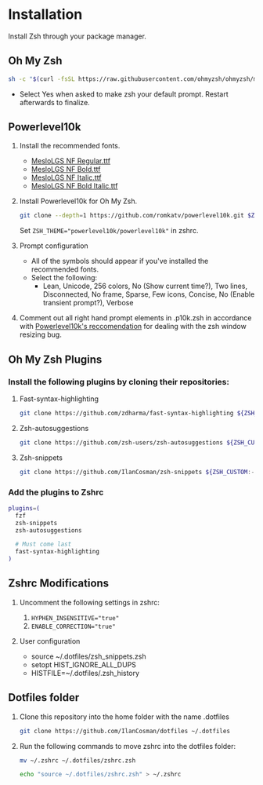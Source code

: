 # Installation

Install Zsh through your package manager.

## Oh My Zsh

```sh
sh -c "$(curl -fsSL https://raw.githubusercontent.com/ohmyzsh/ohmyzsh/master/tools/install.sh)"
```

- Select Yes when asked to make zsh your default prompt. Restart afterwards to finalize.

## Powerlevel10k

1. Install the recommended fonts.

   - [MesloLGS NF Regular.ttf](https://github.com/romkatv/powerlevel10k-media/raw/master/MesloLGS%20NF%20Regular.ttf)
   - [MesloLGS NF Bold.ttf](https://github.com/romkatv/powerlevel10k-media/raw/master/MesloLGS%20NF%20Bold.ttf)
   - [MesloLGS NF Italic.ttf](https://github.com/romkatv/powerlevel10k-media/raw/master/MesloLGS%20NF%20Italic.ttf)
   - [MesloLGS NF Bold Italic.ttf](https://github.com/romkatv/powerlevel10k-media/raw/master/MesloLGS%20NF%20Bold%20Italic.ttf)

2. Install Powerlevel10k for Oh My Zsh.

   ```sh
   git clone --depth=1 https://github.com/romkatv/powerlevel10k.git $ZSH_CUSTOM/themes/powerlevel10k
   ```

   Set `ZSH_THEME="powerlevel10k/powerlevel10k"` in zshrc.

3. Prompt configuration

   - All of the symbols should appear if you've installed the recommended fonts.
   - Select the following:
     - Lean, Unicode, 256 colors, No (Show current time?), Two lines, Disconnected, No frame, Sparse, Few icons, Concise, No (Enable transient prompt?), Verbose

4. Comment out all right hand prompt elements in .p10k.zsh in accordance with [Powerlevel10k's reccomendation](https://github.com/romkatv/powerlevel10k/blob/master/README.md#horrific-mess-when-resizing-terminal-window) for dealing with the zsh window resizing bug.

## Oh My Zsh Plugins

### Install the following plugins by cloning their repositories:

1. Fast-syntax-highlighting

   ```sh
   git clone https://github.com/zdharma/fast-syntax-highlighting ${ZSH_CUSTOM:-~/.oh-my-zsh/custom}/plugins/fast-syntax-highlighting
   ```

2. Zsh-autosuggestions

   ```sh
   git clone https://github.com/zsh-users/zsh-autosuggestions ${ZSH_CUSTOM:-~/.oh-my-zsh/custom}/plugins/zsh-autosuggestions
   ```

3. Zsh-snippets

   ```sh
   git clone https://github.com/IlanCosman/zsh-snippets ${ZSH_CUSTOM:-~/.oh-my-zsh/custom}/plugins/zsh-snippets
   ```

### Add the plugins to Zshrc

```sh
plugins=(
  fzf
  zsh-snippets
  zsh-autosuggestions

  # Must come last
  fast-syntax-highlighting
)
```

## Zshrc Modifications

1. Uncomment the following settings in zshrc:

   1. `HYPHEN_INSENSITIVE="true"`
   2. `ENABLE_CORRECTION="true"`

2. User configuration

   - source ~/.dotfiles/zsh_snippets.zsh
   - setopt HIST_IGNORE_ALL_DUPS
   - HISTFILE=~/.dotfiles/.zsh_history

## Dotfiles folder

1. Clone this repository into the home folder with the name .dotfiles

   ```sh
   git clone https://github.com/IlanCosman/dotfiles ~/.dotfiles
   ```

2. Run the following commands to move zshrc into the dotfiles folder:

   ```sh
   mv ~/.zshrc ~/.dotfiles/zshrc.zsh

   echo "source ~/.dotfiles/zshrc.zsh" > ~/.zshrc
   ```
